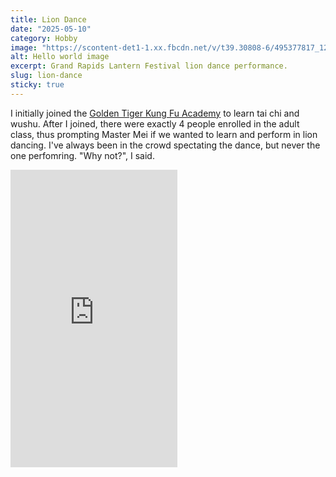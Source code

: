 ```yaml
---
title: Lion Dance
date: "2025-05-10"
category: Hobby
image: "https://scontent-det1-1.xx.fbcdn.net/v/t39.30808-6/495377817_1236827278453879_2414786110968681456_n.jpg?stp=cp6_dst-jpg_s720x720_tt6&_nc_cat=105&ccb=1-7&_nc_sid=833d8c&_nc_ohc=nWpM3z_AR68Q7kNvwECWjpA&_nc_oc=AdmUBlABo3VLZRXEFZoS_U42og289Ft6ToqEQ48WKAW_-szjoBHYEuXYdu6GluEVlos&_nc_zt=23&_nc_ht=scontent-det1-1.xx&_nc_gid=NBOECQzZNxiF9dWWQaSKsA&oh=00_AfIO-uSjNiDJ-p-vJHilkq7Ghm11gXlUE0DWt6yMn6z0qA&oe=6828B2B9"
alt: Hello world image
excerpt: Grand Rapids Lantern Festival lion dance performance.
slug: lion-dance
sticky: true
---
```


I initially joined the [Golden Tiger Kung Fu Academy](https://gtkfa.com/) to learn tai chi and wushu. After I joined, there were exactly 4 people enrolled in the adult class, thus prompting Master Mei if we wanted to learn and perform in lion dancing. I've always been in the crowd spectating the dance, but never the one perfomring. "Why not?", I said.

<iframe src="https://www.facebook.com/plugins/video.php?height=476&href=https%3A%2F%2Fwww.facebook.com%2FGTKFA%2Fvideos%2F1014205393709569%2F&show_text=false&width=267&t=0" width="267" height="476" style="border:none;overflow:hidden" scrolling="no" frameborder="0" allowfullscreen="true" allow="autoplay; clipboard-write; encrypted-media; picture-in-picture; web-share" allowFullScreen="true"></iframe>
